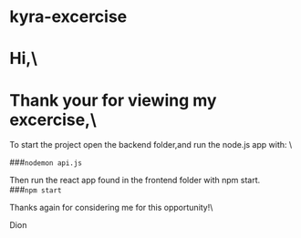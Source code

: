# kyra-excercise


# Hi,\
# Thank your for viewing my excercise,\

To start the project open the backend folder,and run the node.js app with: \

###`nodemon api.js`

Then run the react app found in the frontend folder with npm start.\
###`npm start`

Thanks again for considering me for this opportunity!\

Dion
